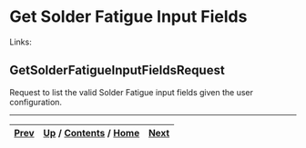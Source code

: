 
# Get Solder Fatigue Input Fields

Links:

## GetSolderFatigueInputFieldsRequest

Request to list the valid Solder Fatigue input fields given the user
configuration.

* * *

[Prev](ch01s03s06s03.md) | [Up](ch01s03.md) / [Contents](index.md) / [Home](../../index.htm)|  [Next](ch01s03s07s02.md)  
---|---|---

